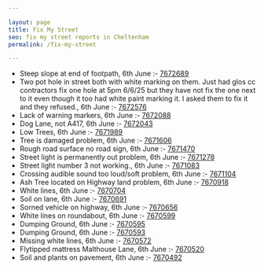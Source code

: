 ```yaml
---

layout: page
title: Fix My Street
seo: fix my street reports in Cheltenham
permalink: /fix-my-street

---
```


<!-- fix_marker starts -->

- Steep slope at end of footpath, 6th June :- [7672689](https://www.fixmystreet.com/report/7672689)
- Two pot hole in street both with white marking on them. Just had glos cc contractors fix one hole at 5pm 6/6/25 but they have not fix the one next to it even though it too had white paint marking it. I asked them to fix it and they refused., 6th June :- [7672576](https://www.fixmystreet.com/report/7672576)
- Lack of warning markers, 6th June :- [7672088](https://www.fixmystreet.com/report/7672088)
- Dog Lane, not A417, 6th June :- [7672043](https://www.fixmystreet.com/report/7672043)
- Low Trees, 6th June :- [7671989](https://www.fixmystreet.com/report/7671989)
- Tree is damaged problem, 6th June :- [7671606](https://www.fixmystreet.com/report/7671606)
- Rough road surface no road sign, 6th June :- [7671470](https://www.fixmystreet.com/report/7671470)
- Street light is permanently out problem, 6th June :- [7671278](https://www.fixmystreet.com/report/7671278)
- Street light number 3 not working., 6th June :- [7671083](https://www.fixmystreet.com/report/7671083)
- Crossing audible sound too loud/soft problem, 6th June :- [7671104](https://www.fixmystreet.com/report/7671104)
- Ash Tree located on Highway land problem, 6th June :- [7670918](https://www.fixmystreet.com/report/7670918)
- White lines, 6th June :- [7670704](https://www.fixmystreet.com/report/7670704)
- Soil on lane, 6th June :- [7670691](https://www.fixmystreet.com/report/7670691)
- Sorned vehicle on highway, 6th June :- [7670656](https://www.fixmystreet.com/report/7670656)
- White lines on roundabout, 6th June :- [7670599](https://www.fixmystreet.com/report/7670599)
- Dumping Ground, 6th June :- [7670595](https://www.fixmystreet.com/report/7670595)
- Dumping Ground, 6th June :- [7670593](https://www.fixmystreet.com/report/7670593)
- Missing white lines, 6th June :- [7670572](https://www.fixmystreet.com/report/7670572)
- Flytipped mattress Malthouse Lane, 6th June :- [7670520](https://www.fixmystreet.com/report/7670520)
- Soil and plants on pavement, 6th June :- [7670492](https://www.fixmystreet.com/report/7670492)

<!-- fix_marker ends -->